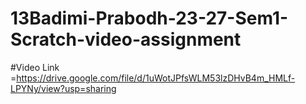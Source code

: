 # 13Badimi-Prabodh-23-27-Sem1-Scratch-video-assignment

#Video Link =https://drive.google.com/file/d/1uWotJPfsWLM53lzDHvB4m_HMLf-LPYNy/view?usp=sharing
